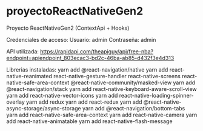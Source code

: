 # proyectoReactNativeGen2
Proyecto ReactNativeGen2 (ContextApi + Hooks) 

Credenciales de acceso:
Usuario: admin
Contraseña: admin

API utilizada:
https://rapidapi.com/theapiguy/api/free-nba?endpoint=apiendpoint_803ecac3-bd2c-46ba-ab85-d432f3e4d313

Librerias instaladas:
yarn add @react-navigation/native
yarn add react-native-reanimated react-native-gesture-handler react-native-screens react-native-safe-area-context @react-native-community/masked-view
yarn add @react-navigation/stack
yarn add react-native-keyboard-aware-scroll-view
yarn add react-native-vector-icons
yarn add react-native-loading-spinner-overlay
yarn add redux
yarn add react-redux
yarn add @react-native-async-storage/async-storage
yarn add @react-navigation/bottom-tabs
yarn add react-native-safe-area-context
yarn add react-native-camera
yarn add react-native-animatable
yarn add react-native-flash-message

